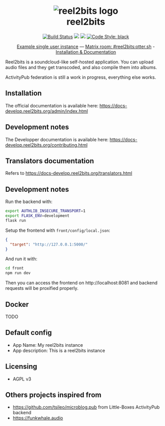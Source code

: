 <h1 align="center">
  <img src="https://raw.githubusercontent.com/reel2bits/reel2bits/master/assets/logo/Logo@0.5x.png" alt="reel2bits logo">
  <br />
  reel2bits
</h1>

<p align="center">
  <a href="https://circleci.com/gh/reel2bits/reel2bits"><img src="https://circleci.com/gh/reel2bits/reel2bits.svg?style=svg" alt="Build Status"/></a>
  <a href="https://raw.githubusercontent.com/reel2bits/reel2bits/master/LICENSE"><img src="https://img.shields.io/badge/license-AGPL3-green.svg"/></a>
  <img src="https://img.shields.io/badge/python-%3E%3D3.6-blue.svg"/>
  <a href="https://github.com/ambv/black"><img src="https://img.shields.io/badge/code%20style-black-000000.svg" alt="Code Style: black" /></a>
</p>

<p align="center">
  <a href="https://sound.otter.sh/user/dashie">Example single user instance</a>
  —
  <a href="https://riot.im/app/#/room/#reel2bits:otter.sh">Matrix room: #reel2bits:otter.sh</a>
  -
  <a href="https://docs-develop.reel2bits.org">Installation & Documentation</a>
</p>

Reel2bits is a soundcloud-like self-hosted application. You can upload audio files and they get transcoded, and also compile them into albums.

ActivityPub federation is still a work in progress, everything else works.

## Installation

The official documentation is available here: https://docs-develop.reel2bits.org/admin/index.html

## Development notes

The Developper documentation is available here: https://docs-develop.reel2bits.org/contributing.html

## Translators documentation

Refers to https://docs-develop.reel2bits.org/translators.html

## Development notes

Run the backend with:

```bash
export AUTHLIB_INSECURE_TRANSPORT=1
export FLASK_ENV=development
flask run
```

Setup the frontend with `front/config/local.json`:

```json
{
  "target": "http://127.0.0.1:5000/"
}
```

And run it with:

```bash
cd front
npm run dev
```

Then you can access the frontend on http://localhost:8081 and backend requests will be proxified properly.

## Docker

TODO

## Default config
 - App Name: My reel2bits instance
 - App description: This is a reel2bits instance

## Licensing
 - AGPL v3
 
## Others projects inspired from
 - https://github.com/tsileo/microblog.pub from Little-Boxes ActivityPub backend
 - https://funkwhale.audio
